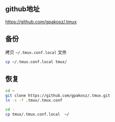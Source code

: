 ## github地址
https://github.com/gpakosz/.tmux

## 备份
拷贝 `~/.tmux.conf.local` 文件
```sh
cp ~/.tmux.conf.local tmux/
```

## 恢复
```sh
cd ~
git clone https://github.com/gpakosz/.tmux.git
ln -s -f .tmux/.tmux.conf

cd -
cp tmux/.tmux.conf.local  ~/
```